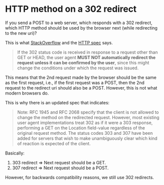 # HTTP method on a 302 redirect

If you send a POST to a web server, which responds with a 302 redirect, which HTTP method should be used by the browser next (while redirecting to the new uri)? 

This is what [StackOverflow](http://stackoverflow.com/questions/17605915/what-is-the-correct-behavior-expected-of-an-http-post-302-redirect-to-get) and the [HTTP spec](http://www.w3.org/Protocols/rfc2616/rfc2616-sec10.html#sec10.3) says. 

> If the 302 status code is received in response to a request other than GET or HEAD, the user agent **MUST NOT automatically redirect the request unless it can be confirmed by the user**, since this might change the conditions under which the request was issued.

This means that the 2nd request made by the browser should be the same as the first request, i.e., if the first request was a POST, then the 2nd request to the redirect uri should also be a POST. However, this is not what modern browsers do.  

This is why there is an updated spec that indicates: 

> Note: RFC 1945 and RFC 2068 specify that the client is not allowed to change the method on the redirected request. However, most existing user agent implementations treat 302 as if it were a 303 response, performing a GET on the Location field-value regardless of the original request method. The status codes 303 and 307 have been added for servers that wish to make unambiguously clear which kind of reaction is expected of the client.

Basically: 

1. 303 redirect => Next request should be a GET.
1. 307 redirect => Next request should be a POST.

However, for backwards compatibility reasons, we still use 302 redirects.
